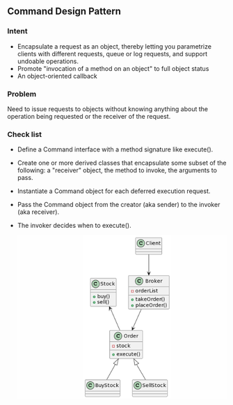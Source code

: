 ## Command Design Pattern
### Intent
* Encapsulate a request as an object, thereby letting you parametrize clients with different requests, queue or log requests, and support undoable operations.
* Promote "invocation of a method on an object" to full object status
* An object-oriented callback
### Problem
Need to issue requests to objects without knowing anything about the operation being requested or the receiver of the request.
### Check list
* Define a Command interface with a method signature like execute().
* Create one or more derived classes that encapsulate some subset of the following: a "receiver" object, the method to invoke, the arguments to pass.
* Instantiate a Command object for each deferred execution request.
* Pass the Command object from the creator (aka sender) to the invoker (aka receiver).
* The invoker decides when to execute().

  
  ![image](./Command.png)
